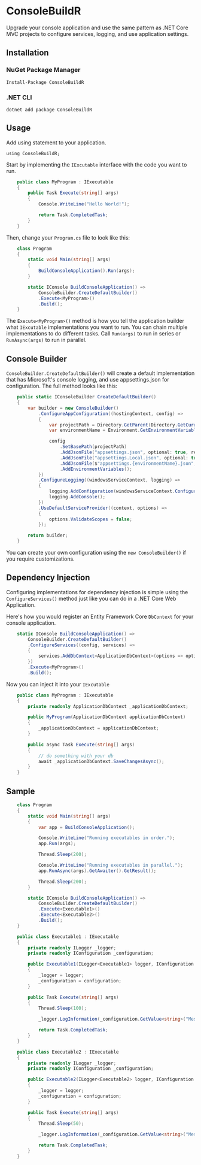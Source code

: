 # ConsoleBuildR
Upgrade your console application and use the same pattern as .NET Core MVC projects to configure services, logging, and use application settings.

## Installation

### NuGet Package Manager
`Install-Package ConsoleBuildR`

### .NET CLI
`dotnet add package ConsoleBuildR`

## Usage

Add using statement to your application.

`using ConsoleBuildR;`

Start by implementing the `IExcutable` interface with the code you want to run.

```csharp
    public class MyProgram : IExecutable
    {
        public Task Execute(string[] args)
        {
			Console.WriteLine("Hello World!");

			return Task.CompletedTask;
        }
    }
```

Then, change your `Program.cs` file to look like this:

```csharp
    class Program
    {
        static void Main(string[] args)
        {
            BuildConsoleApplication().Run(args);
        }   

        static IConsole BuildConsoleApplication() =>
            ConsoleBuilder.CreateDefaultBuilder()
            .Execute<MyProgram>()
            .Build();
    }
```

The `Execute<MyProgram>()` method is how you tell the application builder what `IExcutable` implementations you want to run. You can chain multiple implementations to do different tasks. Call `Run(args)` to run in series or `RunAsync(args)` to run in parallel.

## Console Builder

`ConsoleBuilder.CreateDefaultBuilder()` will create a default implementation that has Microsoft's console logging, and use appsettings.json for configuration. The full method looks like this:

```csharp
    public static IConsoleBuilder CreateDefaultBuilder()
    {
        var builder = new ConsoleBuilder()
            .ConfigureAppConfiguration((hostingContext, config) =>
            {
                var projectPath = Directory.GetParent(Directory.GetCurrentDirectory()).Parent.Parent.FullName;
                var environmentName = Environment.GetEnvironmentVariable(AspNetCoreEnvironment);

                config
                    .SetBasePath(projectPath)
                    .AddJsonFile("appsettings.json", optional: true, reloadOnChange: true)
                    .AddJsonFile("appsettings.Local.json", optional: true, reloadOnChange: true)
                    .AddJsonFile($"appsettings.{environmentName}.json", optional: true, reloadOnChange: true)
                    .AddEnvironmentVariables();
            })
            .ConfigureLogging((windowsServiceContext, logging) =>
            {
                logging.AddConfiguration(windowsServiceContext.Configuration.GetSection("Logging"));
                logging.AddConsole();
            })
            .UseDefaultServiceProvider((context, options) =>
            {
                options.ValidateScopes = false;
            });

        return builder;
    }
```

You can create your own configuration using the `new ConsoleBuilder()` if you require customizations.

## Dependency Injection

Configuring implementations for dependency injection is simple using the `ConfigureServices()` method just like you can do in a .NET Core Web Application.

Here's how you would register an Entity Framework Core `DbContext` for your console application.

```csharp
    static IConsole BuildConsoleApplication() =>
        ConsoleBuilder.CreateDefaultBuilder()
        .ConfigureServices((config, services) =>
        {
            services.AddDbContext<ApplicationDbContext>(options => options.UseInMemoryDatabase("ApplicationDb"));
        })
        .Execute<MyProgram>()
        .Build();
```

Now you can inject it into your `IExcutable`

```csharp
	public class MyProgram : IExecutable
	{
		private readonly ApplicationDbContext _applicationDbContext;

		public MyProgram(ApplicationDbContext applicationDbContext)
		{
			_applicationDbContext = applicationDbContext;
		}

		public async Task Execute(string[] args)
		{
			// do something with your db
			await _applicationDbContext.SaveChangesAsync();
		}
	}
```

## Sample
```csharp
    class Program
    {
        static void Main(string[] args)
        {
            var app = BuildConsoleApplication();

            Console.WriteLine("Running executables in order.");
            app.Run(args);

            Thread.Sleep(200);

            Console.WriteLine("Running executables in parallel.");
            app.RunAsync(args).GetAwaiter().GetResult();

            Thread.Sleep(200);
        }   

        static IConsole BuildConsoleApplication() =>
            ConsoleBuilder.CreateDefaultBuilder()
            .Execute<Executable1>()
            .Execute<Executable2>()
            .Build();
    }

    public class Executable1 : IExecutable
    {
        private readonly ILogger _logger;
        private readonly IConfiguration _configuration;

        public Executable1(ILogger<Executable1> logger, IConfiguration configuration)
        {
            _logger = logger;
            _configuration = configuration;
        }

        public Task Execute(string[] args)
        {
            Thread.Sleep(100);

            _logger.LogInformation(_configuration.GetValue<string>("Message"));

            return Task.CompletedTask;
        }
    }

    public class Executable2 : IExecutable
    {
        private readonly ILogger _logger;
        private readonly IConfiguration _configuration;

        public Executable2(ILogger<Executable2> logger, IConfiguration configuration)
        {
            _logger = logger;
            _configuration = configuration;
        }

        public Task Execute(string[] args)
        {
            Thread.Sleep(50);

            _logger.LogInformation(_configuration.GetValue<string>("Message"));

            return Task.CompletedTask;
        }
    }
```